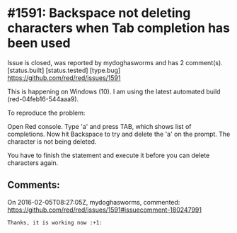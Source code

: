 
#1591: Backspace not deleting characters when Tab completion has been used
================================================================================
Issue is closed, was reported by mydoghasworms and has 2 comment(s).
[status.built] [status.tested] [type.bug]
<https://github.com/red/red/issues/1591>

This is happening on Windows (10). I am using the latest automated build (red-04feb16-544aaa9).

To reproduce the problem:

Open Red console. Type 'a' and press TAB, which shows list of completions. Now hit Backspace to try and delete the 'a' on the prompt. The character is not being deleted.

You have to finish the statement and execute it before you can delete characters again.



Comments:
--------------------------------------------------------------------------------

On 2016-02-05T08:27:05Z, mydoghasworms, commented:
<https://github.com/red/red/issues/1591#issuecomment-180247991>

    Thanks, it is working now :+1: 

